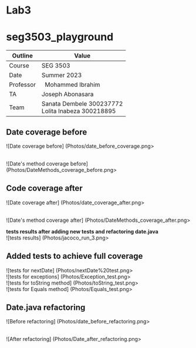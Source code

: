 # Lab3
# seg3503_playground
| Outline | Value |
| --- | --- |
| Course | SEG 3503 |
| Date | Summer 2023 |
| Professor |  Mohammed Ibrahim  |
| TA | Joseph Abonasara  |
| Team | Sanata Dembele 300237772 <br> Lolita Inabeza 300218895|

## Date coverage before

![Date coverage before] (Photos/date_before_coverage.png> 

<br> ![Date's method coverage before] (Photos/DateMethods_coverage_before.png> 


## Code coverage after

![Date coverage after] (Photos/date_coverage_after.png> 

<br> ![Date's method coverage after] (Photos/DateMethods_coverage_after.png> 

__tests results after adding new tests and refactoring date.java__
<br> ![tests results] (Photos/jacoco_run_3.png> 

## Added tests to achieve full coverage

![tests for nextDate] (Photos/nextDate%20test.png> 
<br> ![tests for exceptions] (Photos/Exception_test.png> 
<br> ![tests for toString method] (Photos/toString_test.png> 
<br> ![tests for Equals method] (Photos/Equals_test.png> 


## Date.java refactoring 

![Before refactoring] (Photos/date_before_refactoring.png> 

<br>![After refactoring] (Photos/Date_after_refactoring.png> 
